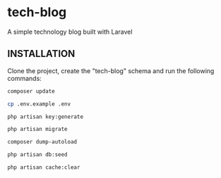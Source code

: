 # tech-blog
A simple technology blog built with Laravel

INSTALLATION
---------------------------------------------------------------------------------

Clone the project, create the "tech-blog" schema and run the following commands:

```bash
composer update
```

```bash
cp .env.example .env
```

```bash
php artisan key:generate
```

```bash
php artisan migrate
```

```bash
composer dump-autoload
```

```bash
php artisan db:seed
```

```bash
php artisan cache:clear
```
